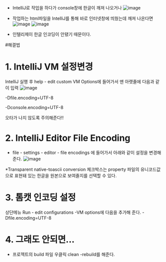 
* IntelliJ로 작업을 하다가 console창에 한글이 깨져 나오거나
![image](https://user-images.githubusercontent.com/79133602/133250990-4cb79cf6-59b9-4dad-ad67-6ec92e13a795.png)

* 작업하는 html파일을 IntelliJ를 통해 바로 인터넷창에 띄웠는데 깨져 나온다면
![image](https://user-images.githubusercontent.com/79133602/133251194-2f1a9aa7-8e32-4577-9a4a-2ad6c185d976.png)
![image](https://user-images.githubusercontent.com/79133602/133251412-e8c6effd-a217-4b02-943a-532c62cf2c68.png)

* 인텔리제이 한글 인코딩이 안됐기 때문이다. 


#해결법
# 1. IntelliJ VM 설정변경
IntelliJ 실행 후 help - edit custom VM Options에 들어가서 맨 아랫줄에 다음과 같이 입력
![image](https://user-images.githubusercontent.com/79133602/133567824-b30b2bf5-df85-4359-85e3-0d22791e10eb.png)

-Dfile.encoding=UTF-8

-Dconsole.encoding=UTF-8

오타가 나지 않도록 주의해준다!!


# 2. IntelliJ Editor File Encoding
 - file - settings - editor - file encodings 에 들어가서 아래와 같이 설정을 변경해 준다.
![image](https://user-images.githubusercontent.com/79133602/133252230-ba8fa7a6-072d-44f5-9d2d-dba89dbb3970.png)

*Transparent native-toascii conversion 체크박스는 property 파일의 유니코드값으로 표현돼 있는 한글을 원본으로 보여줄지를 선택할 수 있다. 

# 3. 톰캣 인코딩 설정 
상단메뉴 Run - edit configurations -VM options에 다음을 추가해 준다.
-Dfile.encoding=UTF-8

# 4. 그래도 안되면... 

* 프로젝트의 build 파일 우클릭 clean -rebuild를 해준다. 